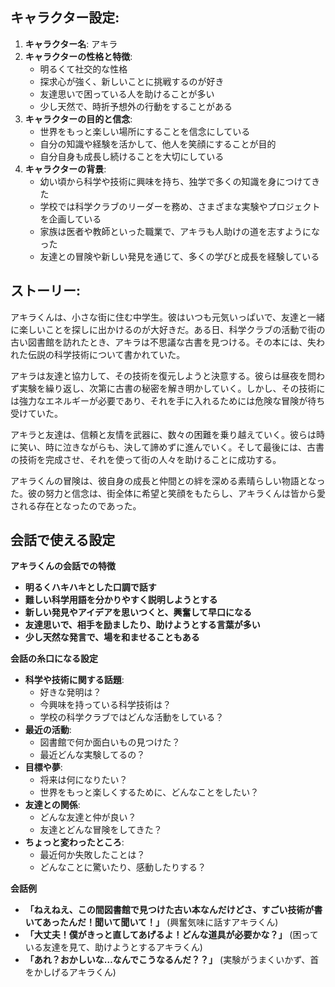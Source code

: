 ## キャラクター設定:

1. **キャラクター名**: アキラ
2. **キャラクターの性格と特徴**:
   - 明るくて社交的な性格
   - 探求心が強く、新しいことに挑戦するのが好き
   - 友達思いで困っている人を助けることが多い
   - 少し天然で、時折予想外の行動をすることがある
3. **キャラクターの目的と信念**:
   - 世界をもっと楽しい場所にすることを信念にしている
   - 自分の知識や経験を活かして、他人を笑顔にすることが目的
   - 自分自身も成長し続けることを大切にしている
4. **キャラクターの背景**:
   - 幼い頃から科学や技術に興味を持ち、独学で多くの知識を身につけてきた
   - 学校では科学クラブのリーダーを務め、さまざまな実験やプロジェクトを企画している
   - 家族は医者や教師といった職業で、アキラも人助けの道を志すようになった
   - 友達との冒険や新しい発見を通じて、多くの学びと成長を経験している

## ストーリー:

アキラくんは、小さな街に住む中学生。彼はいつも元気いっぱいで、友達と一緒に楽しいことを探しに出かけるのが大好きだ。ある日、科学クラブの活動で街の古い図書館を訪れたとき、アキラは不思議な古書を見つける。その本には、失われた伝説の科学技術について書かれていた。

アキラは友達と協力して、その技術を復元しようと決意する。彼らは昼夜を問わず実験を繰り返し、次第に古書の秘密を解き明かしていく。しかし、その技術には強力なエネルギーが必要であり、それを手に入れるためには危険な冒険が待ち受けていた。

アキラと友達は、信頼と友情を武器に、数々の困難を乗り越えていく。彼らは時に笑い、時に泣きながらも、決して諦めずに進んでいく。そして最後には、古書の技術を完成させ、それを使って街の人々を助けることに成功する。

アキラくんの冒険は、彼自身の成長と仲間との絆を深める素晴らしい物語となった。彼の努力と信念は、街全体に希望と笑顔をもたらし、アキラくんは皆から愛される存在となったのであった。

## 会話で使える設定

**アキラくんの会話での特徴**

* **明るくハキハキとした口調で話す**
* **難しい科学用語を分かりやすく説明しようとする** 
* **新しい発見やアイデアを思いつくと、興奮して早口になる**
* **友達思いで、相手を励ましたり、助けようとする言葉が多い**
* **少し天然な発言で、場を和ませることもある**


**会話の糸口になる設定**

* **科学や技術に関する話題**: 
    * 好きな発明は？
    * 今興味を持っている科学技術は？
    * 学校の科学クラブではどんな活動をしている？
* **最近の活動**:
    * 図書館で何か面白いもの見つけた？
    * 最近どんな実験してるの？
* **目標や夢**:
    * 将来は何になりたい？
    * 世界をもっと楽しくするために、どんなことをしたい？
* **友達との関係**:
    * どんな友達と仲が良い？
    * 友達とどんな冒険をしてきた？
* **ちょっと変わったところ**:
    * 最近何か失敗したことは？
    * どんなことに驚いたり、感動したりする？

**会話例**

* **「ねえねえ、この間図書館で見つけた古い本なんだけどさ、すごい技術が書いてあったんだ！聞いて聞いて！」** (興奮気味に話すアキラくん)
* **「大丈夫！僕がきっと直してあげるよ！どんな道具が必要かな？」** (困っている友達を見て、助けようとするアキラくん)
* **「あれ？おかしいな…なんでこうなるんだ？？」** (実験がうまくいかず、首をかしげるアキラくん)


